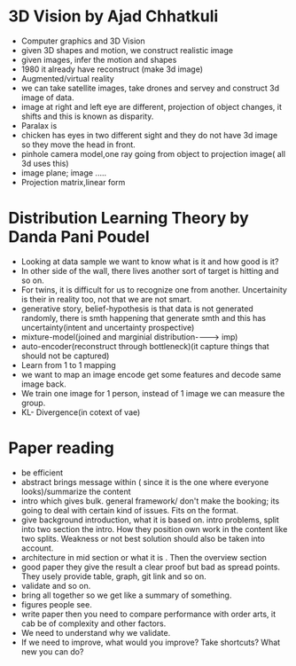 # 3D Vision by Ajad Chhatkuli
- Computer graphics and 3D Vision
- given 3D shapes and motion, we construct realistic image
- given images, infer the motion and shapes
- 1980 it already have reconstruct (make 3d image)
- Augmented/virtual reality
- we can take satellite images, take drones and servey and construct 3d image of data.
- image at right and left eye are different, projection of object changes, it shifts and this is known as disparity.
- Paralax is
- chicken has eyes in two different sight and they do not have 3d image so they move the head in front.
- pinhole camera model,one ray going from object to projection image( all 3d uses this)
- image plane; image .....
- Projection matrix,linear form
# Distribution Learning Theory by Danda Pani Poudel
- Looking at data sample we want to know what is it and how good is it?
- In other side of the wall, there lives another sort of target is hitting and so on.
- For twins, it is difficult for us to recognize one from another. Uncertainity is their in reality too, not that we are not smart.
- generative story, belief-hypothesis is that data is not generated randomly, there is smth happening that generate smth and this has uncertainty(intent and uncertainty prospective)
- mixture-model(joined and marginial distribution----> imp)
- auto-encoder(reconstruct through bottleneck)(it capture things that should not be captured)
- Learn from 1 to 1 mapping
- we want to map an image encode get some features and decode same image back.
- We train one image for 1 person, instead of 1 image we can measure the group.
- KL- Divergence(in cotext of vae)
# Paper reading 
- be efficient
- abstract brings message within ( since it is the one where everyone looks)/summarize the content
- intro which gives bulk. general framework/ don't make the booking; its going to deal with certain kind of issues. Fits on the format.
- give background introduction, what it is based on. intro problems, split into two section the intro. How they position own work in the content like two splits. Weakness or not best solution should also be taken into account.
- architecture in mid section or what it is . Then the overview section
- good paper they give the result a clear proof but bad as spread points. They usely provide table, graph, git link and so on.
- validate and so on.
- bring all together so we get like a summary of something.
- figures people see.
- write paper then you need to compare performance with order arts, it cab be of complexity and other factors.
- We need to understand why we validate. 
- If we need to improve, what would you improve? Take shortcuts? What new you can do?
